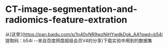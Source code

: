 # CT-image-segmentation-and-radiomics-feature-extration

从[这里](https://pan.baidu.com/s/1n40vNR9wzNjHYwdkDgk_AA?pwd=b54i 
提取码：b54i 
--来自百度网盘超级会员V4的分享)下载实验中用到的数据集
